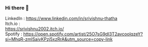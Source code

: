 ### Hi there 👋

LinkedIn : https://www.linkedin.com/in/srivishnu-thatha <br>
Itch.io  : <br> https://srivishnu2002.itch.io/ <br>
Spotify : https://open.spotify.com/artist/25O7sG9dI3T2avcoolqzeY?si=MhqR-zmlSaivKPzj5xzRrA&utm_source=copy-link 


<!--
**srivishnu2002/srivishnu2002** is a ✨ _special_ ✨ repository because its `README.md` (this file) appears on your GitHub profile.

Here are some ideas to get you started:

- 🔭 I’m currently working on ...
- 🌱 I’m currently learning ...
- 👯 I’m looking to collaborate on ...
- 🤔 I’m looking for help with ...
- 💬 Ask me about ...
- 📫 How to reach me: ...
- 😄 Pronouns: ...
- ⚡ Fun fact: ...
-->
